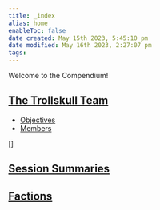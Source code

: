 ```yaml
---
title: _index
alias: home
enableToc: false
date created: May 15th 2023, 5:45:10 pm
date modified: May 16th 2023, 2:27:07 pm
tags: 
---
```


Welcome to the Compendium!
## [The Trollskull Team](The%20Trollskull%20Team.md)
- [Objectives](The%20Trollskull%20Team.md#Objectives)
- [Members](The%20Trollskull%20Team.md#Members)

[]

## [Session Summaries](Session%20Summaries.md)

## [Factions](Factions.md)